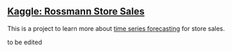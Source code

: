 ## [Kaggle: Rossmann Store Sales](https://www.kaggle.com/c/rossmann-store-sales)

This is a project to learn more about [time series forecasting](https://en.wikipedia.org/wiki/Time_series) for store sales.

to be edited